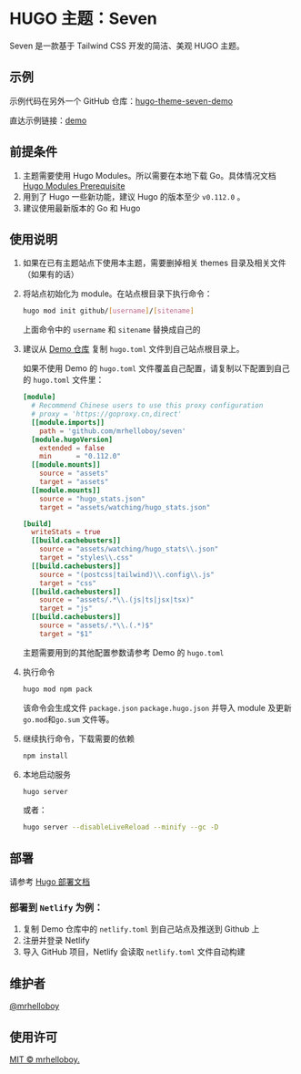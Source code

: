 # HUGO 主题：Seven

Seven 是一款基于 Tailwind CSS 开发的简洁、美观 HUGO 主题。

## 示例

示例代码在另外一个 GitHub 仓库：[hugo-theme-seven-demo](https://github.com/mrhelloboy/hugo-theme-seven-demo)

直达示例链接：[demo](https://snazzy-jelly-839142.netlify.app/)

## 前提条件

1. 主题需要使用 Hugo Modules。所以需要在本地下载 Go。具体情况文档 [Hugo Modules Prerequisite](https://gohugo.io/hugo-modules/use-modules/#prerequisite)
2. 用到了 Hugo 一些新功能，建议 Hugo 的版本至少 `v0.112.0` 。
3. 建议使用最新版本的 Go 和 Hugo

## 使用说明

1. 如果在已有主题站点下使用本主题，需要删掉相关 themes 目录及相关文件（如果有的话）

2. 将站点初始化为 module。在站点根目录下执行命令：

   ```bash
   hugo mod init github/[username]/[sitename]
   ```

   上面命令中的 `username` 和 `sitename` 替换成自己的

3. 建议从 [Demo 仓库](https://github.com/mrhelloboy/hugo-theme-seven-demo) 复制 `hugo.toml` 文件到自己站点根目录上。

   如果不使用 Demo 的 `hugo.toml` 文件覆盖自己配置，请复制以下配置到自己的 `hugo.toml` 文件里：

   ```toml
   [module]
     # Recommend Chinese users to use this proxy configuration
     # proxy = 'https://goproxy.cn,direct'
     [[module.imports]]
       path = 'github.com/mrhelloboy/seven'
     [module.hugoVersion]
       extended = false
       min      = "0.112.0"
     [[module.mounts]]
       source = "assets"
       target = "assets"
     [[module.mounts]]
       source = "hugo_stats.json"
       target = "assets/watching/hugo_stats.json"

   [build]
     writeStats = true
     [[build.cachebusters]]
       source = "assets/watching/hugo_stats\\.json"
       target = "styles\\.css"
     [[build.cachebusters]]
       source = "(postcss|tailwind)\\.config\\.js"
       target = "css"
     [[build.cachebusters]]
       source = "assets/.*\\.(js|ts|jsx|tsx)"
       target = "js"
     [[build.cachebusters]]
       source = "assets/.*\\.(.*)$"
       target = "$1"
   ```

   主题需要用到的其他配置参数请参考 Demo 的 `hugo.toml`

4. 执行命令
   ```bash
   hugo mod npm pack
   ```
   该命令会生成文件 `package.json` `package.hugo.json` 并导入 module 及更新`go.mod`和`go.sum` 文件等。
5. 继续执行命令，下载需要的依赖
   ```bash
   npm install
   ```
6. 本地启动服务

   ```bash
   hugo server
   ```

   或者：

   ```bash
   hugo server --disableLiveReload --minify --gc -D
   ```

## 部署

请参考 [Hugo 部署文档](https://gohugo.io/hosting-and-deployment/)

### 部署到 `Netlify` 为例：

1. 复制 Demo 仓库中的 `netlify.toml` 到自己站点及推送到 Github 上
2. 注册并登录 Netlify
3. 导入 GitHub 项目，Netlify 会读取 `netlify.toml` 文件自动构建

## 维护者

[@mrhelloboy](https://github.com/mrhelloboy)

## 使用许可

[MIT © mrhelloboy.](./LICENSE)

